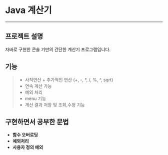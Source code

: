 # Java 계산기
___
##  프로젝트 설명
자바로 구현한 콘솔 기반의 간단한 계산기 프로그램입니다.

## 기능
>* 사칙연산 + 추가적인 연산 (+, -, *, /, %, ^, sqrt)
 >* 연속 계산 가능
>*  예외 처리
>* menu 기능
>* 계산 결과 저장 및 조회,수정 기능


## 구현하면서 공부한 문법
* **함수 오버로딩**
* **예외처리**
* **사용자 정의 예외**